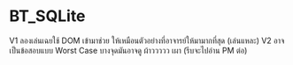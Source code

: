 # BT_SQLite

V1 ลองเล่นเฉยใช้ DOM เข้ามาช่วย ให้เหมือนตัวอย่างที่อาจารย์ให้มามากที่สุด (เล่นแหละ)
V2 อาจเป็นข้อสอบแบบ Worst Case บางจุดมันอาจดู ผ้าววววว เผา (รีบจะไปอ่าน PM ต่อ)
